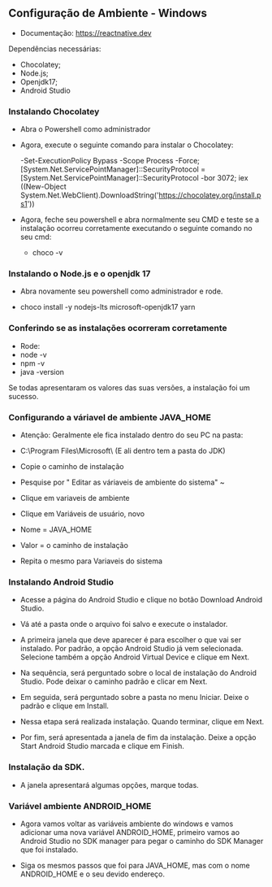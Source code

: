 ## Configuração de Ambiente - Windows

- Documentação: https://reactnative.dev

Dependências necessárias:
- Chocolatey;
- Node.js;
- Openjdk17;
- Android Studio

### Instalando Chocolatey

- Abra o Powershell como administrador 

- Agora, execute o seguinte comando para instalar o Chocolatey:

  -Set-ExecutionPolicy Bypass -Scope Process -Force; [System.Net.ServicePointManager]::SecurityProtocol = [System.Net.ServicePointManager]::SecurityProtocol -bor 3072; iex ((New-Object System.Net.WebClient).DownloadString('https://chocolatey.org/install.ps1'))

- Agora, feche seu powershell e abra normalmente seu CMD e teste se a instalação ocorreu corretamente executando o seguinte comando no seu cmd:

  - choco -v

### Instalando  o Node.js e o openjdk 17

- Abra novamente seu powershell como administrador e rode.

 - choco install -y nodejs-lts microsoft-openjdk17 yarn


### Conferindo se as instalações ocorreram corretamente

- Rode:
 - node -v
 - npm -v
 - java -version

Se todas apresentaram os valores das suas versões, a instalação foi um sucesso.

### Configurando a váriavel de ambiente JAVA_HOME

- Atenção: Geralmente ele fica instalado dentro do seu PC na pasta:

- C:\Program Files\Microsoft\ (E ali dentro tem a pasta do JDK)

- Copie o caminho de instalação

- Pesquise por " Editar as váriaveis de ambiente do sistema" ~

- Clique em variaveis de ambiente

- Clique em Variáveis de usuário, novo

- Nome = JAVA_HOME

- Valor = o caminho de instalação

- Repita o mesmo para Variaveis do sistema

###  Instalando Android Studio

- Acesse a página do Android Studio e clique no botão Download Android Studio.

- Vá até a pasta onde o arquivo foi salvo e execute o instalador.

- A primeira janela que deve aparecer é para escolher o que vai ser instalado. Por padrão, a opção Android Studio já vem selecionada. Selecione também a opção Android Virtual Device e clique em Next.

- Na sequência, será perguntado sobre o local de instalação do Android Studio. Pode deixar o caminho padrão e clicar em Next.

- Em seguida, será perguntado sobre a pasta no menu Iniciar. Deixe o padrão e clique em Install.

- Nessa etapa será realizada instalação. Quando terminar, clique em Next.

- Por fim, será apresentada a janela de fim da instalação. Deixe a opção Start Android Studio marcada e clique em Finish.

### Instalação da SDK. 
- A janela apresentará algumas opções, marque todas.

### Variável ambiente ANDROID_HOME
- Agora vamos voltar as variáveis ambiente do windows e vamos adicionar uma nova variável ANDROID_HOME, primeiro vamos ao Android Studio no SDK manager para pegar o caminho do SDK Manager que foi instalado.

- Siga os mesmos passos que foi para JAVA_HOME, mas com o nome ANDROID_HOME e o seu devido endereço.







